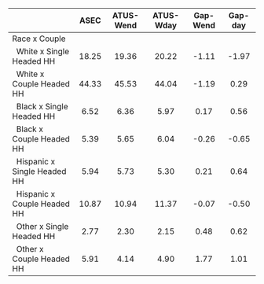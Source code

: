 
|                      |         ASEC |    ATUS-Wend |    ATUS-Wday |     Gap-Wend |      Gap-day |
| -------------------- | :----------: | :----------: | :----------: | :----------: | :----------: |
| Race x Couple        |              |              |              |              |              |
| &nbsp;&nbsp;White x Single Headed HH |        18.25 |        19.36 |        20.22 |        -1.11 |        -1.97 |
| &nbsp;&nbsp;White x Couple Headed HH |        44.33 |        45.53 |        44.04 |        -1.19 |         0.29 |
| &nbsp;&nbsp;Black x Single Headed HH |         6.52 |         6.36 |         5.97 |         0.17 |         0.56 |
| &nbsp;&nbsp;Black x Couple Headed HH |         5.39 |         5.65 |         6.04 |        -0.26 |        -0.65 |
| &nbsp;&nbsp;Hispanic x Single Headed HH |         5.94 |         5.73 |         5.30 |         0.21 |         0.64 |
| &nbsp;&nbsp;Hispanic x Couple Headed HH |        10.87 |        10.94 |        11.37 |        -0.07 |        -0.50 |
| &nbsp;&nbsp;Other x Single Headed HH |         2.77 |         2.30 |         2.15 |         0.48 |         0.62 |
| &nbsp;&nbsp;Other x Couple Headed HH |         5.91 |         4.14 |         4.90 |         1.77 |         1.01 |

